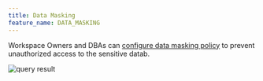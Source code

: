 ```yaml
---
title: Data Masking
feature_name: DATA_MASKING
---
```


Workspace Owners and DBAs can [configure data masking policy](/docs/security/mask-data) to prevent
unauthorized access to the sensitive datab.

![query result](/content/docs/sql-editor/mask-data.webp)
